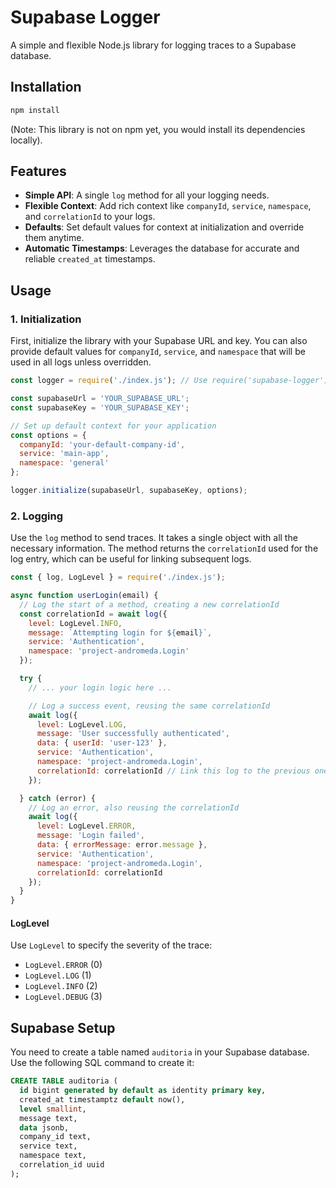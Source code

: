 # Supabase Logger

A simple and flexible Node.js library for logging traces to a Supabase database.

## Installation

```bash
npm install
```

(Note: This library is not on npm yet, you would install its dependencies locally).

## Features

- **Simple API**: A single `log` method for all your logging needs.
- **Flexible Context**: Add rich context like `companyId`, `service`, `namespace`, and `correlationId` to your logs.
- **Defaults**: Set default values for context at initialization and override them anytime.
- **Automatic Timestamps**: Leverages the database for accurate and reliable `created_at` timestamps.

## Usage

### 1. Initialization

First, initialize the library with your Supabase URL and key. You can also provide default values for `companyId`, `service`, and `namespace` that will be used in all logs unless overridden.

```javascript
const logger = require('./index.js'); // Use require('supabase-logger') if published

const supabaseUrl = 'YOUR_SUPABASE_URL';
const supabaseKey = 'YOUR_SUPABASE_KEY';

// Set up default context for your application
const options = {
  companyId: 'your-default-company-id',
  service: 'main-app',
  namespace: 'general'
};

logger.initialize(supabaseUrl, supabaseKey, options);
```

### 2. Logging

Use the `log` method to send traces. It takes a single object with all the necessary information. The method returns the `correlationId` used for the log entry, which can be useful for linking subsequent logs.

```javascript
const { log, LogLevel } = require('./index.js');

async function userLogin(email) {
  // Log the start of a method, creating a new correlationId
  const correlationId = await log({
    level: LogLevel.INFO,
    message: `Attempting login for ${email}`,
    service: 'Authentication',
    namespace: 'project-andromeda.Login'
  });

  try {
    // ... your login logic here ...

    // Log a success event, reusing the same correlationId
    await log({
      level: LogLevel.LOG,
      message: 'User successfully authenticated',
      data: { userId: 'user-123' },
      service: 'Authentication',
      namespace: 'project-andromeda.Login',
      correlationId: correlationId // Link this log to the previous one
    });

  } catch (error) {
    // Log an error, also reusing the correlationId
    await log({
      level: LogLevel.ERROR,
      message: 'Login failed',
      data: { errorMessage: error.message },
      service: 'Authentication',
      namespace: 'project-andromeda.Login',
      correlationId: correlationId
    });
  }
}
```

#### LogLevel

Use `LogLevel` to specify the severity of the trace:

- `LogLevel.ERROR` (0)
- `LogLevel.LOG` (1)
- `LogLevel.INFO` (2)
- `LogLevel.DEBUG` (3)

## Supabase Setup

You need to create a table named `auditoria` in your Supabase database. Use the following SQL command to create it:

```sql
CREATE TABLE auditoria (
  id bigint generated by default as identity primary key,
  created_at timestamptz default now(),
  level smallint,
  message text,
  data jsonb,
  company_id text,
  service text,
  namespace text,
  correlation_id uuid
);
```
